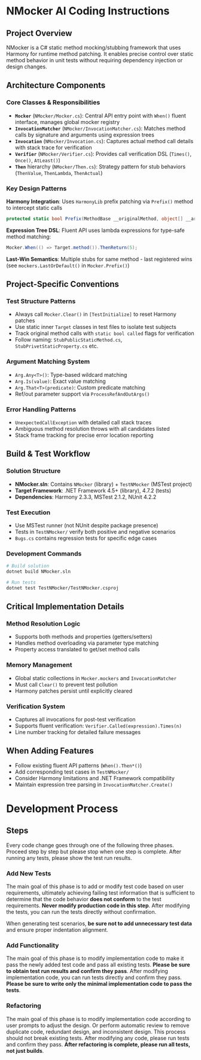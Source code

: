 # NMocker AI Coding Instructions

## Project Overview
NMocker is a C# static method mocking/stubbing framework that uses Harmony for runtime method patching. It enables precise control over static method behavior in unit tests without requiring dependency injection or design changes.

## Architecture Components

### Core Classes & Responsibilities
- **`Mocker`** (`NMocker/Mocker.cs`): Central API entry point with `When()` fluent interface, manages global mocker registry
- **`InvocationMatcher`** (`NMocker/InvocationMatcher.cs`): Matches method calls by signature and arguments using expression trees
- **`Invocation`** (`NMocker/Invocation.cs`): Captures actual method call details with stack trace for verification
- **`Verifier`** (`NMocker/Verifier.cs`): Provides call verification DSL (`Times()`, `Once()`, `AtLeast()`)
- **`Then`** hierarchy (`NMocker/Then.cs`): Strategy pattern for stub behaviors (`ThenValue`, `ThenLambda`, `ThenActual`)

### Key Design Patterns

**Harmony Integration**: Uses `HarmonyLib` prefix patching via `Prefix()` method to intercept static calls
```csharp
protected static bool Prefix(MethodBase __originalMethod, object[] __args, ref object __result)
```

**Expression Tree DSL**: Fluent API uses lambda expressions for type-safe method matching:
```csharp
Mocker.When(() => Target.method()).ThenReturn(5);
```

**Last-Win Semantics**: Multiple stubs for same method - last registered wins (see `mockers.LastOrDefault()` in `Mocker.Prefix()`)

## Project-Specific Conventions

### Test Structure Patterns
- Always call `Mocker.Clear()` in `[TestInitialize]` to reset Harmony patches
- Use static inner `Target` classes in test files to isolate test subjects
- Track original method calls with `static bool called` flags for verification
- Follow naming: `StubPublicStaticMethod.cs`, `StubPrivetStaticProperty.cs` etc.

### Argument Matching System
- `Arg.Any<T>()`: Type-based wildcard matching
- `Arg.Is(value)`: Exact value matching  
- `Arg.That<T>(predicate)`: Custom predicate matching
- Ref/out parameter support via `ProcessRefAndOutArgs()`

### Error Handling Patterns
- `UnexpectedCallException` with detailed call stack traces
- Ambiguous method resolution throws with all candidates listed
- Stack frame tracking for precise error location reporting

## Build & Test Workflow

### Solution Structure
- **NMocker.sln**: Contains `NMocker` (library) + `TestNMocker` (MSTest project)
- **Target Framework**: .NET Framework 4.5+ (library), 4.7.2 (tests)
- **Dependencies**: Harmony 2.3.3, MSTest 2.1.2, NUnit 4.2.2

### Test Execution
- Use MSTest runner (not NUnit despite package presence)
- Tests in `TestNMocker/` verify both positive and negative scenarios
- `Bugs.cs` contains regression tests for specific edge cases

### Development Commands
```bash
# Build solution
dotnet build NMocker.sln

# Run tests  
dotnet test TestNMocker/TestNMocker.csproj
```

## Critical Implementation Details

### Method Resolution Logic
- Supports both methods and properties (getters/setters)
- Handles method overloading via parameter type matching
- Property access translated to get/set method calls

### Memory Management
- Global static collections in `Mocker.mockers` and `InvocationMatcher`
- Must call `Clear()` to prevent test pollution
- Harmony patches persist until explicitly cleared

### Verification System
- Captures all invocations for post-test verification
- Supports fluent verification: `Verifier.Called(expression).Times(n)`
- Line number tracking for detailed failure messages

## When Adding Features
- Follow existing fluent API patterns (`When().Then*()`)
- Add corresponding test cases in `TestNMocker/`
- Consider Harmony limitations and .NET Framework compatibility
- Maintain expression tree parsing in `InvocationMatcher.Create()`

# Development Process

## Steps
Every code change goes through one of the following three phases. Proceed step by step but please stop when one step is complete. After running any tests, please show the test run results.

### Add New Tests
The main goal of this phase is to add or modify test code based on user requirements, ultimately achieving failing test information that is sufficient to determine that the code behavior **does not conform** to the test requirements. **Never modify production code in this step**. After modifying the tests, you can run the tests directly without confirmation.

When generating test scenarios, **be sure not to add unnecessary test data** and ensure proper indentation alignment.

### Add Functionality
The main goal of this phase is to modify implementation code to make it pass the newly added test code and pass all existing tests. **Please be sure to obtain test run results and confirm they pass**. After modifying implementation code, you can run tests directly and confirm they pass. **Please be sure to write only the minimal implementation code to pass the tests**.

### Refactoring
The main goal of this phase is to modify implementation code according to user prompts to adjust the design. Or perform automatic review to remove duplicate code, redundant design, and inconsistent design. This process should not break existing tests. After modifying any code, please run tests and confirm they pass. **After refactoring is complete, please run all tests, not just builds**.